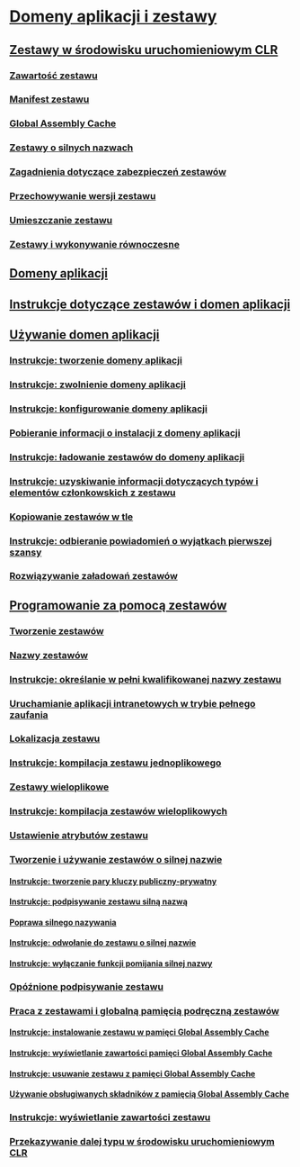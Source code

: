 # [Domeny aplikacji i zestawy](index.md)
## [Zestawy w środowisku uruchomieniowym CLR](assemblies-in-the-common-language-runtime.md)
### [Zawartość zestawu](assembly-contents.md)
### [Manifest zestawu](assembly-manifest.md)
### [Global Assembly Cache](gac.md)
### [Zestawy o silnych nazwach](strong-named-assemblies.md)
### [Zagadnienia dotyczące zabezpieczeń zestawów](assembly-security-considerations.md)
### [Przechowywanie wersji zestawu](assembly-versioning.md)
### [Umieszczanie zestawu](assembly-placement.md)
### [Zestawy i wykonywanie równoczesne](assemblies-and-side-by-side-execution.md)
## [Domeny aplikacji](application-domains.md)
## [Instrukcje dotyczące zestawów i domen aplikacji](application-domains-and-assemblies-how-to-topics.md)
## [Używanie domen aplikacji](use.md)
### [Instrukcje: tworzenie domeny aplikacji](how-to-create-an-application-domain.md)
### [Instrukcje: zwolnienie domeny aplikacji](how-to-unload-an-application-domain.md)
### [Instrukcje: konfigurowanie domeny aplikacji](how-to-configure-an-application-domain.md)
### [Pobieranie informacji o instalacji z domeny aplikacji](retrieve-setup-information.md)
### [Instrukcje: ładowanie zestawów do domeny aplikacji](how-to-load-assemblies-into-an-application-domain.md)
### [Instrukcje: uzyskiwanie informacji dotyczących typów i elementów członkowskich z zestawu](how-to-obtain-type-and-member-information-from-an-assembly.md)
### [Kopiowanie zestawów w tle](shadow-copy-assemblies.md)
### [Instrukcje: odbieranie powiadomień o wyjątkach pierwszej szansy](how-to-receive-first-chance-exception-notifications.md)
### [Rozwiązywanie załadowań zestawów](resolve-assembly-loads.md)
## [Programowanie za pomocą zestawów](programming-with-assemblies.md)
### [Tworzenie zestawów](create-assemblies.md)
### [Nazwy zestawów](assembly-names.md)
### [Instrukcje: określanie w pełni kwalifikowanej nazwy zestawu](how-to-determine-assembly-fully-qualified-name.md)
### [Uruchamianie aplikacji intranetowych w trybie pełnego zaufania](running-intranet-applications-in-full-trust.md)
### [Lokalizacja zestawu](assembly-location.md)
### [Instrukcje: kompilacja zestawu jednoplikowego](how-to-build-a-single-file-assembly.md)
### [Zestawy wieloplikowe](multifile-assemblies.md)
### [Instrukcje: kompilacja zestawów wieloplikowych](how-to-build-a-multifile-assembly.md)
### [Ustawienie atrybutów zestawu](set-assembly-attributes.md)
### [Tworzenie i używanie zestawów o silnej nazwie](create-and-use-strong-named-assemblies.md)
#### [Instrukcje: tworzenie pary kluczy publiczny-prywatny](how-to-create-a-public-private-key-pair.md)
#### [Instrukcje: podpisywanie zestawu silną nazwą](how-to-sign-an-assembly-with-a-strong-name.md)
#### [Poprawa silnego nazywania](enhanced-strong-naming.md)
#### [Instrukcje: odwołanie do zestawu o silnej nazwie](how-to-reference-a-strong-named-assembly.md)
#### [Instrukcje: wyłączanie funkcji pomijania silnej nazwy](how-to-disable-the-strong-name-bypass-feature.md)
### [Opóźnione podpisywanie zestawu](delay-sign-assembly.md)
### [Praca z zestawami i globalną pamięcią podręczną zestawów](working-with-assemblies-and-the-gac.md)
#### [Instrukcje: instalowanie zestawu w pamięci Global Assembly Cache](how-to-install-an-assembly-into-the-gac.md)
#### [Instrukcje: wyświetlanie zawartości pamięci Global Assembly Cache](how-to-view-the-contents-of-the-gac.md)
#### [Instrukcje: usuwanie zestawu z pamięci Global Assembly Cache](how-to-remove-an-assembly-from-the-gac.md)
#### [Używanie obsługiwanych składników z pamięcią Global Assembly Cache](use-serviced-components-with-the-gac.md)
### [Instrukcje: wyświetlanie zawartości zestawu](how-to-view-assembly-contents.md)
### [Przekazywanie dalej typu w środowisku uruchomieniowym CLR](type-forwarding-in-the-common-language-runtime.md)
